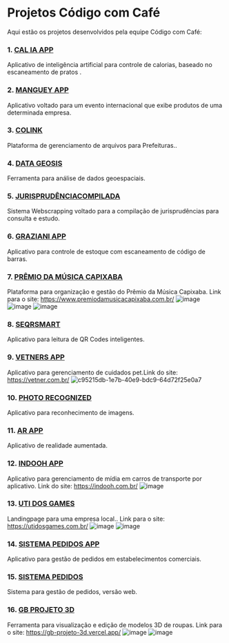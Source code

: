 # Projetos Código com Café

Aqui estão os projetos desenvolvidos pela equipe Código com Café:

### 1. [CAL IA APP](https://github.com/codigo-com-cafe/cal_ai)
Aplicativo de inteligência artificial para controle de calorias, baseado no escaneamento de pratos .

### 2. [MANGUEY APP](https://github.com/codigo-com-cafe/mangueyapp)
Aplicativo voltado para um evento internacional que exibe produtos de uma determinada empresa.

### 3. [COLINK](https://github.com/codigo-com-cafe/colink)
Plataforma de gerenciamento de arquivos para Prefeituras..

### 4. [DATA GEOSIS](https://github.com/codigo-com-cafe/geosis_web2)
Ferramenta para análise de dados geoespaciais.

### 5. [JURISPRUDÊNCIACOMPILADA](https://github.com/codigo-com-cafe/jurisprudenciacompilada)
Sistema Webscrapping voltado para a compilação de jurisprudências para consulta e estudo.

### 6. [GRAZIANI APP](https://github.com/codigo-com-cafe/graziani-app)
Aplicativo para controle de estoque com escaneamento de código de barras.

### 7. [PRÊMIO DA MÚSICA CAPIXABA](https://github.com/codigo-com-cafe/premio-da-musica-capixaba)
Plataforma para organização e gestão do Prêmio da Música Capixaba.
Link para o site: https://www.premiodamusicacapixaba.com.br/
![image](https://github.com/user-attachments/assets/f70c5338-474b-4558-92d1-aa430fcec2d7)
![image](https://github.com/user-attachments/assets/403fb5e6-4ad8-4c74-a186-9745e055e8ff)
![image](https://github.com/user-attachments/assets/32aeaa74-5418-44b6-9988-e15a13e1c8d1)

### 8. [SEQRSMART](https://github.com/codigo-com-cafe/seqrsmart_app)
Aplicativo para leitura de QR Codes inteligentes.

### 9. [VETNERS APP](https://github.com/codigo-com-cafe/vetners_app)
Aplicativo para gerenciamento de cuidados pet.Link do site: https://vetner.com.br/
![c95215db-1e7b-40e9-bdc9-64d72f25e0a7](https://github.com/user-attachments/assets/d2525a66-923e-44d0-918e-a2fdafd3fa41)

### 10. [PHOTO RECOGNIZED](https://github.com/codigo-com-cafe/app_photo_recognized)
Aplicativo para reconhecimento de imagens.

### 11. [AR APP](https://github.com/codigo-com-cafe/ar_app)
Aplicativo de realidade aumentada.

### 12. [INDOOH APP](https://github.com/codigo-com-cafe/indooh_app)
Aplicativo para gerenciamento de mídia em carros de transporte por aplicativo.
Link do site: https://indooh.com.br/
![image](https://github.com/user-attachments/assets/a1a2280f-d0ca-4dbd-9e71-d612c03ddbec)

### 13. [UTI DOS GAMES](https://github.com/codigo-com-cafe/uti_games)
Landingpage para uma empresa local..
Link para o site: https://utidosgames.com.br/
![image](https://github.com/user-attachments/assets/f3783d09-97de-4a1e-b3fa-c8dd87cfe4cc)
![image](https://github.com/user-attachments/assets/956163cb-e92f-4876-8b77-6141d48b1c06)

### 14. [SISTEMA PEDIDOS APP](https://github.com/codigo-com-cafe/sistema_pedidos_app)
Aplicativo para gestão de pedidos em estabelecimentos comerciais.

### 15. [SISTEMA PEDIDOS](https://github.com/codigo-com-cafe/sistema_pedidos)
Sistema para gestão de pedidos, versão web.

### 16. [GB PROJETO 3D](https://github.com/codigo-com-cafe/gb_projeto_3d)
Ferramenta para visualização e edição de modelos 3D de roupas.
Link para o site: https://gb-projeto-3d.vercel.app/
![image](https://github.com/user-attachments/assets/af3cdf8f-affa-4da2-a2a7-087a8fe97954)
![image](https://github.com/user-attachments/assets/6542ee6e-4804-4395-a913-1183d6842163)


